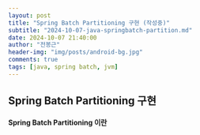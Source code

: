 ```yaml
---
layout: post
title: "Spring Batch Partitioning 구현 (작성중)"
subtitle: "2024-10-07-java-springbatch-partition.md"
date: 2024-10-07 21:40:00
author: "전봉근"
header-img: "img/posts/android-bg.jpg"
comments: true
tags: [java, spring batch, jvm]
---
```


## Spring Batch Partitioning 구현

#### Spring Batch Partitioning 이란
